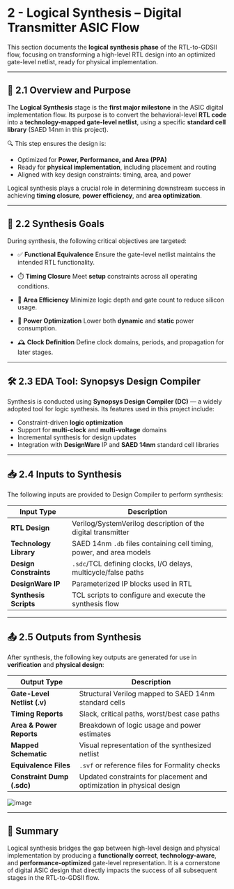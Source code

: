 # 2 - Logical Synthesis – Digital Transmitter ASIC Flow

This section documents the **logical synthesis phase** of the RTL-to-GDSII flow, focusing on transforming a high-level RTL design into an optimized gate-level netlist, 
ready for physical implementation.

---

## 📌 2.1 Overview and Purpose

The **Logical Synthesis** stage is the **first major milestone** in the ASIC digital implementation flow. Its purpose is to convert 
the behavioral-level **RTL code** into a **technology-mapped gate-level netlist**, using a specific **standard cell library** (SAED 14nm in this project).

🔍 This step ensures the design is:

* Optimized for **Power, Performance, and Area (PPA)**
* Ready for **physical implementation**, including placement and routing
* Aligned with key design constraints: timing, area, and power

Logical synthesis plays a crucial role in determining downstream success in achieving **timing closure**, **power efficiency**, and **area optimization**.

---

## 🎯 2.2 Synthesis Goals

During synthesis, the following critical objectives are targeted:

* ✅ **Functional Equivalence**
  Ensure the gate-level netlist maintains the intended RTL functionality.

* ⏱️ **Timing Closure**
  Meet **setup** constraints across all operating conditions.

* 📏 **Area Efficiency**
  Minimize logic depth and gate count to reduce silicon usage.

* 🔋 **Power Optimization**
  Lower both **dynamic** and **static** power consumption.

* 🕰️ **Clock Definition**
  Define clock domains, periods, and propagation for later stages.

---

## 🛠️ 2.3 EDA Tool: Synopsys Design Compiler

Synthesis is conducted using **Synopsys Design Compiler (DC)** — a widely adopted tool for logic synthesis. Its features used in this project include:

* Constraint-driven **logic optimization**
* Support for **multi-clock** and **multi-voltage** domains
* Incremental synthesis for design updates
* Integration with **DesignWare** IP and **SAED 14nm** standard cell libraries

---

## 📥 2.4 Inputs to Synthesis

The following inputs are provided to Design Compiler to perform synthesis:

| Input Type             | Description                                                          |
| ---------------------- | -------------------------------------------------------------------- |
| **RTL Design**         | Verilog/SystemVerilog description of the digital transmitter         |
| **Technology Library** | SAED 14nm `.db` files containing cell timing, power, and area models |
| **Design Constraints** | `.sdc`/TCL defining clocks, I/O delays, multicycle/false paths       |
| **DesignWare IP**      | Parameterized IP blocks used in RTL                                  |
| **Synthesis Scripts**  | TCL scripts to configure and execute the synthesis flow              |

---

## 📤 2.5 Outputs from Synthesis

After synthesis, the following key outputs are generated for use in **verification** and **physical design**:

| Output Type                 | Description                                                           |
| --------------------------- | --------------------------------------------------------------------- |
| **Gate-Level Netlist (.v)** | Structural Verilog mapped to SAED 14nm standard cells                 |
| **Timing Reports**          | Slack, critical paths, worst/best case paths                          |
| **Area & Power Reports**    | Breakdown of logic usage and power estimates                          |
| **Mapped Schematic**        | Visual representation of the synthesized netlist                      |
| **Equivalence Files**       | `.svf` or reference files for Formality checks                        |
| **Constraint Dump (.sdc)**  | Updated constraints for placement and optimization in physical design |



![image](https://github.com/user-attachments/assets/71304f34-0a7e-4702-ae9a-2dd3d8af9703)


---

## 📌 Summary

Logical synthesis bridges the gap between high-level design and physical implementation by producing a **functionally correct**, **technology-aware**, 
and **performance-optimized** gate-level representation. It is a cornerstone of digital ASIC design that directly impacts the success of all subsequent stages 
in the RTL-to-GDSII flow.

